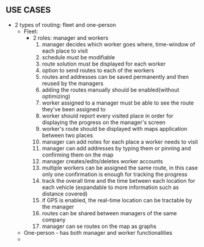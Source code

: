 ## USE CASES



- 2 types of routing: fleet and one-person
  - Fleet:
    - 2 roles: manager and workers
      1. manager decides which worker goes where, time-window of each place to visit
      2. schedule must be modifiable
      3. route solution must be displayed for each worker
      4. option to send routes to each of the workers
      5. routes and addresses can be saved permanently and then reused by the managers
      6. adding the routes manually should be enabled(without optimizing)
      7. worker assigned to a manager must be able to see the route they've been assigned to
      8. worker should report every visited place in order for displaying the progress on the manager's screen
      9. worker's route should be displayed with maps application between two places
      10. manager can add notes for each place a worker needs to visit
      11. manager can add addresses by typing them or pinning and confirming them on the map
      12. manager creates/edits/deletes worker accounts
      13. multiple workers can be assigned the same route, in this case only one confirmation is enough for tracking the progress
      14. track the overall time and the time between each location for each vehicle (expandable to more information such as distance covered)
      15. if GPS is enabled, the real-time location can be tractable by the manager
      16. routes can be shared between managers of the same company
      17. manager can se routes on the map as graphs
  - One-person - has both manager and worker functionalities
  - 
